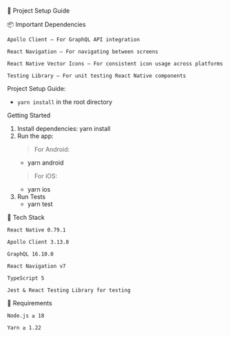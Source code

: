 🚀 Project Setup Guide

📦 Important Dependencies

    Apollo Client – For GraphQL API integration

    React Navigation – For navigating between screens

    React Native Vector Icons – For consistent icon usage across platforms

    Testing Library – For unit testing React Native components

Project Setup Guide:

* `yarn install` in the root directory

Getting Started

   1. Install dependencies:
      yarn install
   2. Run the app:
      > For Android:   
        - yarn android
      > For iOS: 
        - yarn ios
   3. Run Tests
      - yarn test

📁 Tech Stack

    React Native 0.79.1

    Apollo Client 3.13.8

    GraphQL 16.10.0

    React Navigation v7

    TypeScript 5

    Jest & React Testing Library for testing

📌 Requirements

    Node.js ≥ 18

    Yarn ≥ 1.22

    


